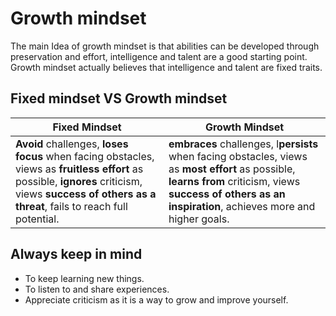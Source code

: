 # Growth mindset 
The main Idea of growth mindset is that abilities can be developed through preservation and effort, intelligence and talent are a good starting point. 
Growth mindset actually believes that intelligence and talent are fixed traits.

## **Fixed mindset VS Growth mindset** 
Fixed Mindset | Growth Mindset 
--------------|--------------
**Avoid** challenges, **loses focus** when facing obstacles, views as **fruitless effort** as possible, **ignores** criticism, views **success of others as a threat**, fails to reach full potential.| **embraces** challenges, l**persists** when facing obstacles, views as **most effort** as possible, **learns from** criticism, views **success of others as an inspiration**, achieves more and higher goals.

## Always keep in mind 
- To keep learning new things.
- To listen to and share experiences.
- Appreciate criticism as it is a way to grow and improve yourself.





